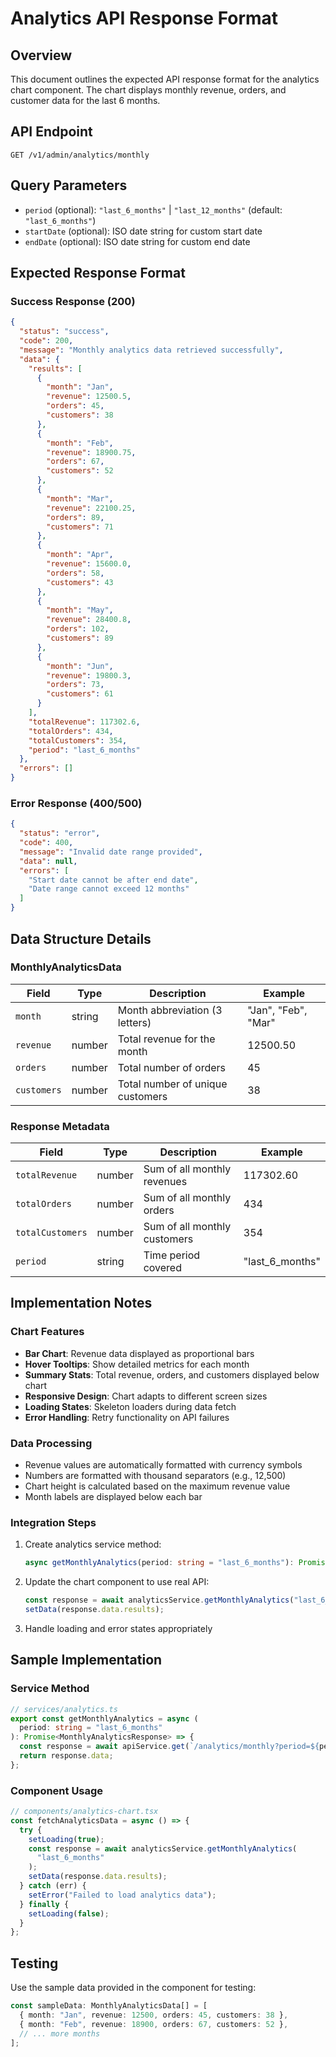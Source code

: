 # Analytics API Response Format

## Overview

This document outlines the expected API response format for the analytics chart component. The chart displays monthly revenue, orders, and customer data for the last 6 months.

## API Endpoint

```
GET /v1/admin/analytics/monthly
```

## Query Parameters

- `period` (optional): `"last_6_months"` | `"last_12_months"` (default: `"last_6_months"`)
- `startDate` (optional): ISO date string for custom start date
- `endDate` (optional): ISO date string for custom end date

## Expected Response Format

### Success Response (200)

```json
{
  "status": "success",
  "code": 200,
  "message": "Monthly analytics data retrieved successfully",
  "data": {
    "results": [
      {
        "month": "Jan",
        "revenue": 12500.5,
        "orders": 45,
        "customers": 38
      },
      {
        "month": "Feb",
        "revenue": 18900.75,
        "orders": 67,
        "customers": 52
      },
      {
        "month": "Mar",
        "revenue": 22100.25,
        "orders": 89,
        "customers": 71
      },
      {
        "month": "Apr",
        "revenue": 15600.0,
        "orders": 58,
        "customers": 43
      },
      {
        "month": "May",
        "revenue": 28400.8,
        "orders": 102,
        "customers": 89
      },
      {
        "month": "Jun",
        "revenue": 19800.3,
        "orders": 73,
        "customers": 61
      }
    ],
    "totalRevenue": 117302.6,
    "totalOrders": 434,
    "totalCustomers": 354,
    "period": "last_6_months"
  },
  "errors": []
}
```

### Error Response (400/500)

```json
{
  "status": "error",
  "code": 400,
  "message": "Invalid date range provided",
  "data": null,
  "errors": [
    "Start date cannot be after end date",
    "Date range cannot exceed 12 months"
  ]
}
```

## Data Structure Details

### MonthlyAnalyticsData

| Field       | Type   | Description                      | Example             |
| ----------- | ------ | -------------------------------- | ------------------- |
| `month`     | string | Month abbreviation (3 letters)   | "Jan", "Feb", "Mar" |
| `revenue`   | number | Total revenue for the month      | 12500.50            |
| `orders`    | number | Total number of orders           | 45                  |
| `customers` | number | Total number of unique customers | 38                  |

### Response Metadata

| Field            | Type   | Description                  | Example         |
| ---------------- | ------ | ---------------------------- | --------------- |
| `totalRevenue`   | number | Sum of all monthly revenues  | 117302.60       |
| `totalOrders`    | number | Sum of all monthly orders    | 434             |
| `totalCustomers` | number | Sum of all monthly customers | 354             |
| `period`         | string | Time period covered          | "last_6_months" |

## Implementation Notes

### Chart Features

- **Bar Chart**: Revenue data displayed as proportional bars
- **Hover Tooltips**: Show detailed metrics for each month
- **Summary Stats**: Total revenue, orders, and customers displayed below chart
- **Responsive Design**: Chart adapts to different screen sizes
- **Loading States**: Skeleton loaders during data fetch
- **Error Handling**: Retry functionality on API failures

### Data Processing

- Revenue values are automatically formatted with currency symbols
- Numbers are formatted with thousand separators (e.g., 12,500)
- Chart height is calculated based on the maximum revenue value
- Month labels are displayed below each bar

### Integration Steps

1. Create analytics service method:

   ```typescript
   async getMonthlyAnalytics(period: string = "last_6_months"): Promise<MonthlyAnalyticsResponse>
   ```

2. Update the chart component to use real API:

   ```typescript
   const response = await analyticsService.getMonthlyAnalytics("last_6_months");
   setData(response.data.results);
   ```

3. Handle loading and error states appropriately

## Sample Implementation

### Service Method

```typescript
// services/analytics.ts
export const getMonthlyAnalytics = async (
  period: string = "last_6_months"
): Promise<MonthlyAnalyticsResponse> => {
  const response = await apiService.get(`/analytics/monthly?period=${period}`);
  return response.data;
};
```

### Component Usage

```typescript
// components/analytics-chart.tsx
const fetchAnalyticsData = async () => {
  try {
    setLoading(true);
    const response = await analyticsService.getMonthlyAnalytics(
      "last_6_months"
    );
    setData(response.data.results);
  } catch (err) {
    setError("Failed to load analytics data");
  } finally {
    setLoading(false);
  }
};
```

## Testing

Use the sample data provided in the component for testing:

```typescript
const sampleData: MonthlyAnalyticsData[] = [
  { month: "Jan", revenue: 12500, orders: 45, customers: 38 },
  { month: "Feb", revenue: 18900, orders: 67, customers: 52 },
  // ... more months
];
```
